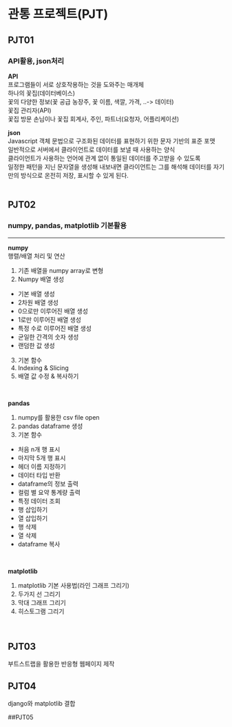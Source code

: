 # 관통 프로젝트(PJT)
## PJT01
### API활용, json처리
**API**<br>
프로그램들이 서로 상호작용하는 것을 도와주는 매개체<br>
하나의 꽃집(데이터베이스)<br>
꽃의 다양한 정보(꽃 공급 농장주, 꽃 이름, 색깔, 가격, ..-> 데이터)<br>
꽃집 관리자(API)<br>
꽃집 방문 손님이나 꽃집 회계사, 주인, 파트너(요청자, 어플리케이션)<br>

**json**<br>
Javascript 객체 문법으로 구조화된 데이터를 표현하기 위한 문자 기반의 표준 포맷<br>
일반적으로 서버에서 클라이언트로 데이터를 보낼 때 사용하는 양식<br>
클라이언트가 사용하는 언어에 관계 없이 통일된 데이터를 주고받을 수 있도록<br>
일정한 패턴을 지닌 문자열을 생성해 내보내면 클라이언트는 그를 해석해 데이터를 자기만의 방식으로 온전히 저장, 표시할 수 있게 된다.<br>
<br>


## PJT02
### numpy, pandas, matplotlib 기본활용
---
**numpy**<br>
행렬/배열 처리 및 연산<br>
1. 기존 배열을 numpy array로 변형
2. Numpy 배열 생성
- 기본 배열 생성
- 2차원 배열 생성
- 0으로만 이루어진 배열 생성
- 1로만 이루어진 배열 생성
- 특정 수로 이루어진 배열 생성
- 균일한 간격의 숫자 생성
- 랜덤한 값 생성
3. 기본 함수
4. Indexing & Slicing
5. 배열 값 수정 & 복사하기
<br>

**pandas**<br>
1. numpy를 활용한 csv file open
2. pandas dataframe 생성
3. 기본 함수
- 처음 n개 행 표시
- 마지막 5개 행 표시
- 헤더 이름 지정하기
- 데이터 타입 반환
- dataframe의 정보 출력
- 컬럼 별 요약 통계량 출력
- 특정 데이터 조회
- 행 삽입하기
- 열 삽입하기
- 행 삭제
- 열 삭제
- dataframe 복사
<br>

**matplotlib**<br>
1. matplotlib 기본 사용법(라인 그래프 그리기)
2. 두가지 선 그리기
3. 막대 그래프 그리기
4. 히스토그램 그리기
<br>

## PJT03
부트스트랩을 활용한 반응형 웹페이지 제작
<br>

## PJT04
django와 matplotlib 결합
<br>

##PJT05
